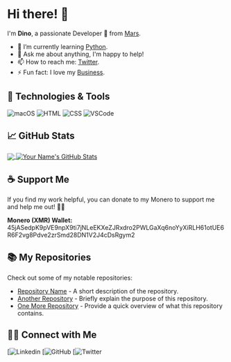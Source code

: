 # Hi there! 👋

I'm <strong>Dino</strong>, a passionate Developer 🚀 from [Mars](https://solarsystem.nasa.gov/planets/mars/overview/). 

- 🌱 I’m currently learning [Python](https://www.youtube.com/watch?v=x7X9w_GIm1s).
- 💬 Ask me about anything, I'm happy to help!
- 📫 How to reach me: [Twitter](https://twitter.com/D1n0Bart0n).
- ⚡ Fun fact: I love my [Business](https://twitter.com/AgileWebInov).

## 🔧 Technologies & Tools

![macOS](https://img.shields.io/badge/OS-YourOS-FF5733?style=flat-square&logo=YourOSLogo&logoColor=white)
![HTML](https://img.shields.io/badge/Code-YourPrimaryLanguage-00C853?style=flat-square&logo=LanguageLogo&logoColor=white)
![CSS](https://img.shields.io/badge/Code-AnotherLanguage-2979FF?style=flat-square&logo=LanguageLogo&logoColor=white)
![VSCode](https://img.shields.io/badge/Tool-YourFavoriteTool-FFD700?style=flat-square&logo=ToolLogo&logoColor=white)

## &#x1f4c8; GitHub Stats

<a href="https://github.com/DinoBarton">
  <img align="center" src="https://github-readme-stats.vercel.app/api/top-langs/?username=yourusername&hide=java,html,tex&title_color=ffffff&text_color=c9cacc&icon_color=2bbc8a&bg_color=1d1f21" />
</a>
<a href="https://github.com/DinoBarton">
  <img align="center" src="https://github-readme-stats.vercel.app/api?username=yourusername&show_icons=true&line_height=27&count_private=true&title_color=ffffff&text_color=c9cacc&icon_color=2bbc8a&bg_color=1d1f21" alt="Your Name's GitHub Stats" />
</a>

## ☕ Support Me

If you find my work helpful, you can donate to my Monero to support me and help me out! 🚀🎉

<strong>Monero (XMR) Wallet:</strong> 45jASedpK9pVE9npX9ti7jNLeEKXeZJRxdro2PWLGaXq6noYyXiRLH61otUE6R6F2vg8Pdve2zrSmd28DN1V2J4cDsRgym2

## 📚 My Repositories

Check out some of my notable repositories:

- [Repository Name](https://github.com/yourusername/repository-name) - A short description of the repository.
- [Another Repository](https://github.com/yourusername/another-repository) - Briefly explain the purpose of this repository.
- [One More Repository](https://github.com/yourusername/one-more-repository) - Provide a quick overview of what this repository contains.

## 🤝🏻 Connect with Me

[![Linkedin](https://www.linkedin.com/in/dino-barton-722a48263/)
[![GitHub](https://github.com/DinoBarton/)
[![Twitter](https://twitter.com/D1n0Bart0n)
